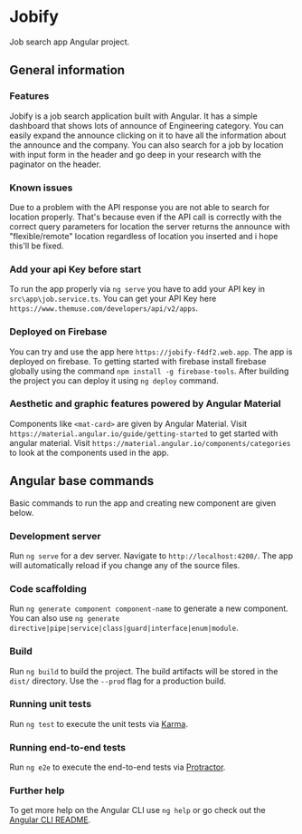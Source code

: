 # Jobify

Job search app Angular project.

## General information

### Features

Jobify is a job search application built with Angular. It has a simple dashboard that shows lots of announce of Engineering category. You can easily expand the announce clicking on it
to have all the information about the announce and the company. You can also search for a job by location with input form in the header and go deep in your research with the paginator on the header.

### Known issues

Due to a problem with the API response you are not able to search for location properly. That's because even if the API call is correctly with the correct query parameters for location
the server returns the announce with "flexible/remote" location regardless of location you inserted and i hope this'll be fixed.

### Add your api Key before start

To run the app properly via `ng serve` you have to add your API key in `src\app\job.service.ts`.
You can get your API Key here `https://www.themuse.com/developers/api/v2/apps`.

### Deployed on Firebase

You can try and use the app here `https://jobify-f4df2.web.app`. The app is deployed on firebase.
To getting started with firebase install firebase globally using the command `npm install -g firebase-tools`.
After building the project you can deploy it using `ng deploy` command.

### Aesthetic and graphic features powered by Angular Material

Components like `<mat-card>` are given by Angular Material.
Visit `https://material.angular.io/guide/getting-started` to get started with angular material.
Visit `https://material.angular.io/components/categories` to look at the components used in the app.


## Angular base commands

Basic commands to run the app and creating new component are given below.

### Development server

Run `ng serve` for a dev server. Navigate to `http://localhost:4200/`. The app will automatically reload if you change any of the source files.

### Code scaffolding

Run `ng generate component component-name` to generate a new component. You can also use `ng generate directive|pipe|service|class|guard|interface|enum|module`.

### Build

Run `ng build` to build the project. The build artifacts will be stored in the `dist/` directory. Use the `--prod` flag for a production build.

### Running unit tests

Run `ng test` to execute the unit tests via [Karma](https://karma-runner.github.io).

### Running end-to-end tests

Run `ng e2e` to execute the end-to-end tests via [Protractor](http://www.protractortest.org/).

### Further help

To get more help on the Angular CLI use `ng help` or go check out the [Angular CLI README](https://github.com/angular/angular-cli/blob/master/README.md).
